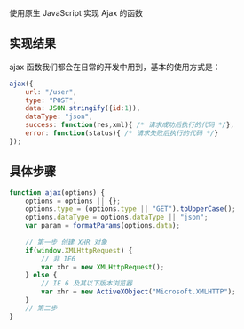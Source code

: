 使用原生 JavaScript 实现 Ajax 的函数
## 实现结果
ajax 函数我们都会在日常的开发中用到，基本的使用方式是：
``` javascript
ajax({
	url: "/user",
	type: "POST",
	data: JSON.stringify({id:1}),
	dataType: "json",
	success: function(res,xml){ /* 请求成功后执行的代码 */},
	error: function(status){ /* 请求失败后执行的代码 */}
});
```
## 具体步骤
``` javascript
function ajax(options) {
	options = options || {};
	options.type = (options.type || "GET").toUpperCase();
	options.dataType = options.dataType || "json";
	var param = formatParams(options.data);
	
	// 第一步 创建 XHR 对象
	if(window.XMLHttpRequest) {
		// 非 IE6
		var xhr = new XMLHttpRequest();
	} else {
		// IE 6 及其以下版本浏览器
		var xhr = new ActiveXObject("Microsoft.XMLHTTP");
	}
	// 第二步
}
```
<!--stackedit_data:
eyJoaXN0b3J5IjpbLTMyNjEwMjEzNl19
-->